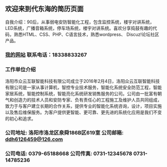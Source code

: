 ## 欢迎来到代东海的简历页面

自我介绍：90后，从事弱电安防智能化工程，包含监控系统，楼宇对讲系统，LED系统，广播音箱系统，停车场系统，楼宇对讲系统。喜欢分享捣鼓有趣的代码，熟悉HTML、CSS、PHP、C语言技术，熟悉wordpress、 Discuz!论坛社区产品。 
### [我的网站](https://www.yeyhome.com/)  联系电话：18338833267
### 工作单位介绍
洛阳市众云互联智能科技有限公司成立于2016年2月4日，洛阳众云互联智能科技有限公司是一家从事计算机，智控专业技术服务，智能化系统安全防范工程，智能家居系统，智能控制系统，智能亮化系统研发销售服务的公司。公司由一批富有朝气和创造力的技术人员和安防专家、负有责任心的工程施工及维护人员共同组成，致力于与客户建立长期的合作关系，提供专业的智能化系统咨询，设计，项目实施以及售后维保服务。为客户提供更智能、更可靠、更先进的系统化应用是我们不变的初心和追求。
### 公司地址: 洛阳市洛龙区泉舜186B区619室 公司邮箱: ddh6126459@126.com
### 公司电话: 0379-65188668 公司传真: 0731-12345678 0731-14785236 
